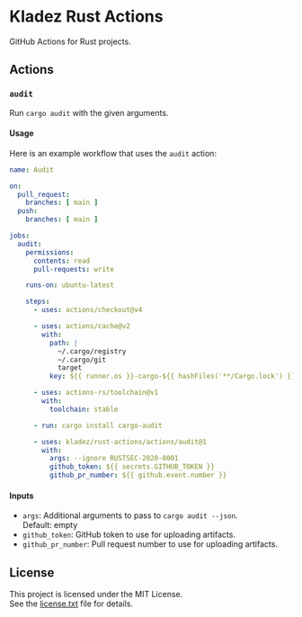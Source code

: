 # Kladez Rust Actions

GitHub Actions for Rust projects.

## Actions

### `audit`

Run `cargo audit` with the given arguments.

#### Usage

Here is an example workflow that uses the `audit` action:

```yaml
name: Audit

on:
  pull_request:
    branches: [ main ]
  push:
    branches: [ main ]

jobs:
  audit:
    permissions:
      contents: read
      pull-requests: write

    runs-on: ubuntu-latest

    steps:
      - uses: actions/checkout@v4

      - uses: actions/cache@v2
        with:
          path: |
            ~/.cargo/registry
            ~/.cargo/git
            target
          key: ${{ runner.os }}-cargo-${{ hashFiles('**/Cargo.lock') }}

      - uses: actions-rs/toolchain@v1
        with:
          toolchain: stable

      - run: cargo install cargo-audit

      - uses: kladez/rust-actions/actions/audit@1
        with:
          args: --ignore RUSTSEC-2020-0001
          github_token: ${{ secrets.GITHUB_TOKEN }}
          github_pr_number: ${{ github.event.number }}
```

#### Inputs

- `args`: Additional arguments to pass to `cargo audit --json`.\
  Default: empty
- `github_token`: GitHub token to use for uploading artifacts.
- `github_pr_number`: Pull request number to use for uploading artifacts.

## License

This project is licensed under the MIT License.\
See the [license.txt](license.txt) file for details.
